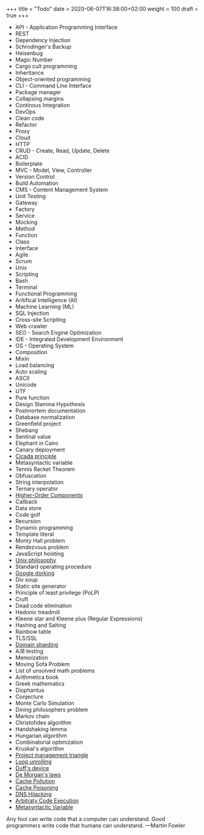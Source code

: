 +++
title = "Todo"
date = 2020-06-07T16:38:00+02:00
weight = 100
draft = true
+++


- API - Application Programming Interface
- REST
- Dependency Injection
- Schrodinger's Backup
- Heisenbug
- Magic Number
- Cargo cult programming
- Inheritance
- Object-oriented programming
- CLI - Command Line Interface
- Package manager
- Collapsing margins
- Continous Integration
- DevOps
- Clean code
- Refactor
- Proxy
- Cloud
- HTTP
- CRUD - Create, Read, Update, Delete
- ACID
- Boilerplate
- MVC - Model, View, Controller
- Version Control
- Build Automation
- CMS - Content Management System
- Unit Testing
- Gateway
- Factory
- Service
- Mocking
- Method
- Function
- Class
- Interface
- Agile
- Scrum
- Unix
- Scripting
- Bash
- Terminal
- Functional Programming
- Aritifical Intelligence (AI)
- Machine Learning (ML)
- SQL Injection
- Cross-site Scripting
- Web crawler
- SEO - Search Engine Optimization
- IDE - Integrated Development Environment
- OS - Operating System
- Composition
- Mixin
- Load balancing
- Auto scaling
- ASCII
- Unicode
- UTF
- Pure function
- Design Stamina Hypothesis
- Postmortem documentation
- Database normalization
- Greenfield project
- Shebang
- Sentinal value
- Elephant in Cairo
- Canary deployment
- [Cicada principle](https://lea.verou.me/2020/07/the-cicada-principle-revisited-with-css-variables/)
- Metasyntactic variable
- Tennis Racket Theorem
- Obfuscation
- String interpolation
- Ternary operator
- [Higher-Order Components](https://reactjs.org/docs/higher-order-components.html)
- Callback
- Data store
- Code golf
- Recursion
- Dynamic programming
- Template literal
- Monty Hall problem
- Rendezvous problem
- JavaScript hoisting
- [Unix philosophy](https://en.wikipedia.org/wiki/Unix_philosophy)
- Standard operating procedure
- [Google dorking](https://medium.com/nassec-cybersecurity-writeups/exploring-google-hacking-techniques-using-google-dork-6df5d79796cf)
- Div soup
- Static site generator
- Principle of least privilege (PoLP)
- Cruft
- Dead code elimination
- Hedonic treadmill
- Kleene star and Kleene plus (Regular Expressions)
- Hashing and Salting
- Rainbow table
- TLS/SSL
- [Domain sharding](https://medium.com/@jperasmus11/domain-sharding-on-the-modern-web-dc97df4f6a90)
- A/B testing
- Memoization
- Moving Sofa Problem
- List of unsolved math problems
- Arithmetica book
- Greek mathematics
- Diophantus
- Conjecture
- Monte Carlo Simulation
- Dining philosophers problem
- Markov chain
- Christofides algorithm
- Handshaking lemma
- Hungarian algorithm
- Combinatorial optimization
- Kruskal's algorithm
- [Project management triangle](https://en.wikipedia.org/wiki/Project_management_triangle)
- [Loop unrolling](https://en.wikipedia.org/wiki/Loop_unrolling)
- [Duff's device](https://en.wikipedia.org/wiki/Duff%27s_device)
- [De Morgan's laws](https://brilliant.org/wiki/de-morgans-laws/)
- [Cache Pollution](https://en.wikipedia.org/wiki/Cache_pollution)
- [Cache Poisoning](https://en.wikipedia.org/wiki/Cache_poisoning)
- [DNS Hijacking](https://en.wikipedia.org/wiki/DNS_hijacking)
- [Arbitraty Code Execution](https://en.wikipedia.org/wiki/Arbitrary_code_execution)
- [Metasyntactic Variable](https://en.wikipedia.org/wiki/Metasyntactic_variable)



Any fool can write code that a computer can understand. Good programmers write code that humans can understand.
—Martin Fowler